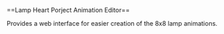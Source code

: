 ==Lamp Heart Porject Animation Editor==

Provides a web interface for easier creation of the 8x8 lamp animations.
